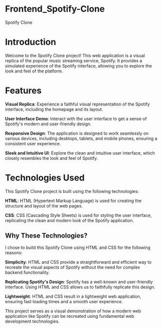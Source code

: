# Frontend_Spotify-Clone
Spotify Clone

# Introduction
Welcome to the Spotify Clone project! This web application is a visual replica of the popular music streaming service, Spotify. It provides a simulated experience of the Spotify interface, allowing you to explore the look and feel of the platform.

# Features
**Visual Replica**: Experience a faithful visual representation of the Spotify interface, including the homepage and its layout.

**User Interface Demo**: Interact with the user interface to get a sense of Spotify's modern and user-friendly design.

**Responsive Design**: The application is designed to work seamlessly on various devices, including desktops, tablets, and mobile phones, ensuring a consistent user experience.

**Sleek and Intuitive UI**: Explore the clean and intuitive user interface, which closely resembles the look and feel of Spotify.

# Technologies Used
This Spotify Clone project is built using the following technologies:

**HTML**: HTML (Hypertext Markup Language) is used for creating the structure and layout of the web pages.

**CSS**: CSS (Cascading Style Sheets) is used for styling the user interface, replicating the clean and modern look of the Spotify application.

## Why These Technologies?
I chose to build this Spotify Clone using HTML and CSS for the following reasons:

**Simplicity**: HTML and CSS provide a straightforward and efficient way to recreate the visual aspects of Spotify without the need for complex backend functionality.

**Replicating Spotify's Design**: Spotify has a well-known and user-friendly interface. Using HTML and CSS allows us to faithfully replicate this design.

**Lightweight**: HTML and CSS result in a lightweight web application, ensuring fast loading times and a smooth user experience.

This project serves as a visual demonstration of how a modern web application like Spotify can be recreated using fundamental web development technologies.

